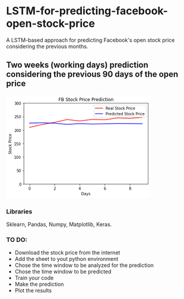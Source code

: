 # LSTM-for-predicting-facebook-open-stock-price
A LSTM-based approach for predicting Facebook's open stock price considering the previous months.

## Two weeks (working days) prediction considering the previous 90 days of the open price
![2_w_pred](2_w_fb_prediction.png)


### Libraries 
Sklearn, Pandas, Numpy, Matplotlib, Keras.

### TO DO:
- Download the stock price from the internet
- Add the sheet to yout python environment
- Chose the time window to be analyzed for the prediction 
- Chose the time window to be predicted
- Train your code 
- Make the prediction
- Plot the results 



